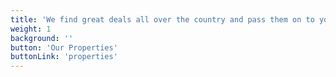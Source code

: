 ```yaml
---
title: 'We find great deals all over the country and pass them on to you'
weight: 1
background: ''
button: 'Our Properties'
buttonLink: 'properties'
---
```

